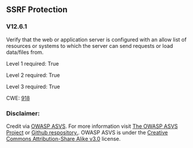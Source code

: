 ##  SSRF Protection

### V12.6.1

Verify that the web or application server is configured with an allow list of resources or systems to which the server can send requests or load data/files from.

Level 1 required: True

Level 2 required: True

Level 3 required: True

CWE: [918](https://cwe.mitre.org/data/definitions/918)



### Disclaimer:

Credit via [OWASP ASVS](https://owasp.org/www-project-application-security-verification-standard/). For more information visit [The OWASP ASVS Project](https://owasp.org/www-project-application-security-verification-standard/) or [Github respository.](https://github.com/OWASP/ASVS). OWASP ASVS is under the [Creative Commons Attribution-Share Alike v3.0](https://creativecommons.org/licenses/by-sa/3.0/) license.
